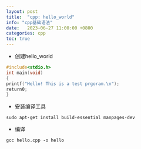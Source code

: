 ```yaml
---
layout: post
title:  "cpp: hello_world"
info: "cpp基础语法"
date:   2023-06-27 11:00:00 +0800
categories: cpp
toc: true
---
```


- 创建hello_world
```cpp
#include<stdio.h>
int main(void)
{
printf("Hello! This is a test prgoram.\n");
return0;
}
```




- 安装编译工具
```
sudo apt-get install build-essential manpages-dev
```

- 编译
```
gcc hello.cpp -o hello
```